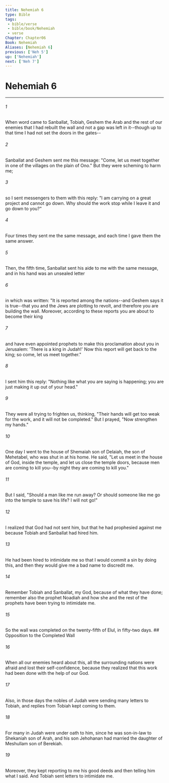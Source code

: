 ```yaml
---
title: Nehemiah 6
type: Bible
tags:
 - bible/verse
 - bible/book/Nehemiah
 - verse
Chapter: Chapter06
Book: Nehemiah
Aliases: [Nehemiah 6]
previous: ['Neh 5']
up: ['Nehemiah']
next: ['Neh 7']
---
```

# Nehemiah 6

***


###### 1 
When word came to Sanballat, Tobiah, Geshem the Arab and the rest of our enemies that I had rebuilt the wall and not a gap was left in it--though up to that time I had not set the doors in the gates-- 

###### 2 
Sanballat and Geshem sent me this message: "Come, let us meet together in one of the villages on the plain of Ono." But they were scheming to harm me; 

###### 3 
so I sent messengers to them with this reply: "I am carrying on a great project and cannot go down. Why should the work stop while I leave it and go down to you?" 

###### 4 
Four times they sent me the same message, and each time I gave them the same answer. 

###### 5 
Then, the fifth time, Sanballat sent his aide to me with the same message, and in his hand was an unsealed letter 

###### 6 
in which was written: "It is reported among the nations--and Geshem says it is true--that you and the Jews are plotting to revolt, and therefore you are building the wall. Moreover, according to these reports you are about to become their king 

###### 7 
and have even appointed prophets to make this proclamation about you in Jerusalem: 'There is a king in Judah!' Now this report will get back to the king; so come, let us meet together." 

###### 8 
I sent him this reply: "Nothing like what you are saying is happening; you are just making it up out of your head." 

###### 9 
They were all trying to frighten us, thinking, "Their hands will get too weak for the work, and it will not be completed." But I prayed, "Now strengthen my hands." 

###### 10 
One day I went to the house of Shemaiah son of Delaiah, the son of Mehetabel, who was shut in at his home. He said, "Let us meet in the house of God, inside the temple, and let us close the temple doors, because men are coming to kill you--by night they are coming to kill you." 

###### 11 
But I said, "Should a man like me run away? Or should someone like me go into the temple to save his life? I will not go!" 

###### 12 
I realized that God had not sent him, but that he had prophesied against me because Tobiah and Sanballat had hired him. 

###### 13 
He had been hired to intimidate me so that I would commit a sin by doing this, and then they would give me a bad name to discredit me. 

###### 14 
Remember Tobiah and Sanballat, my God, because of what they have done; remember also the prophet Noadiah and how she and the rest of the prophets have been trying to intimidate me. 

###### 15 
So the wall was completed on the twenty-fifth of Elul, in fifty-two days. ## Opposition to the Completed Wall 

###### 16 
When all our enemies heard about this, all the surrounding nations were afraid and lost their self-confidence, because they realized that this work had been done with the help of our God. 

###### 17 
Also, in those days the nobles of Judah were sending many letters to Tobiah, and replies from Tobiah kept coming to them. 

###### 18 
For many in Judah were under oath to him, since he was son-in-law to Shekaniah son of Arah, and his son Jehohanan had married the daughter of Meshullam son of Berekiah. 

###### 19 
Moreover, they kept reporting to me his good deeds and then telling him what I said. And Tobiah sent letters to intimidate me. 
